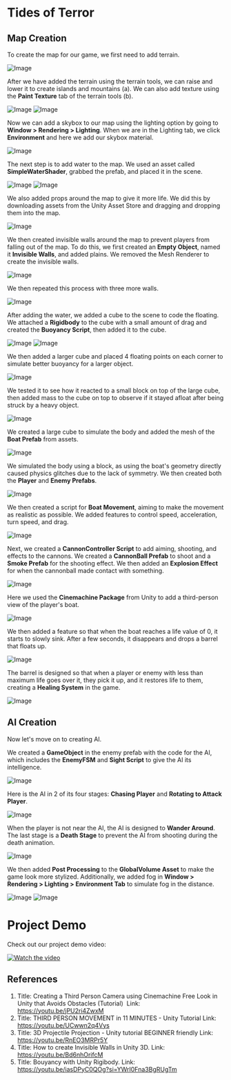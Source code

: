 # Tides of Terror

## Map Creation

To create the map for our game, we first need to add terrain.

![Image](Image/1.png)

After we have added the terrain using the terrain tools, we can raise and lower it to create islands and mountains (a). We can also add texture using the **Paint Texture** tab of the terrain tools (b).

![Image](Image/2.png)
![Image](Image/3.png)

Now we can add a skybox to our map using the lighting option by going to **Window > Rendering > Lighting**. When we are in the Lighting tab, we click **Environment** and here we add our skybox material.

![Image](Image/4.png)

The next step is to add water to the map. We used an asset called **SimpleWaterShader**, grabbed the prefab, and placed it in the scene.

![Image](Image/5.png)
![Image](Image/6.png)

We also added props around the map to give it more life. We did this by downloading assets from the Unity Asset Store and dragging and dropping them into the map.

![Image](Image/7.png)

We then created invisible walls around the map to prevent players from falling out of the map. To do this, we first created an **Empty Object**, named it **Invisible Walls**, and added plains. We removed the Mesh Renderer to create the invisible walls.

![Image](Image/8.png)

We then repeated this process with three more walls.

![Image](Image/9.png)

After adding the water, we added a cube to the scene to code the floating. We attached a **Rigidbody** to the cube with a small amount of drag and created the **Buoyancy Script**, then added it to the cube.

![Image](Image/10.png)
![Image](Image/11.gif)

We then added a larger cube and placed 4 floating points on each corner to simulate better buoyancy for a larger object.

![Image](Image/12.png)

We tested it to see how it reacted to a small block on top of the large cube, then added mass to the cube on top to observe if it stayed afloat after being struck by a heavy object.

![Image](Image/13.gif)

We created a large cube to simulate the body and added the mesh of the **Boat Prefab** from assets.

![Image](Image/14.png)

We simulated the body using a block, as using the boat's geometry directly caused physics glitches due to the lack of symmetry. We then created both the **Player** and **Enemy Prefabs**.

![Image](Image/15.gif)

We then created a script for **Boat Movement**, aiming to make the movement as realistic as possible. We added features to control speed, acceleration, turn speed, and drag.

![Image](Image/16.gif)

Next, we created a **CannonController Script** to add aiming, shooting, and effects to the cannons. We created a **CannonBall Prefab** to shoot and a **Smoke Prefab** for the shooting effect. We then added an **Explosion Effect** for when the cannonball made contact with something.

![Image](Image/17.gif)

Here we used the **Cinemachine Package** from Unity to add a third-person view of the player's boat.

![Image](Image/18.gif)

We then added a feature so that when the boat reaches a life value of 0, it starts to slowly sink. After a few seconds, it disappears and drops a barrel that floats up.

![Image](Image/19.gif)

The barrel is designed so that when a player or enemy with less than maximum life goes over it, they pick it up, and it restores life to them, creating a **Healing System** in the game.

![Image](Image/20.gif)

## AI Creation

Now let's move on to creating AI.

We created a **GameObject** in the enemy prefab with the code for the AI, which includes the **EnemyFSM** and **Sight Script** to give the AI its intelligence.

![Image](Image/21.png)

Here is the AI in 2 of its four stages: **Chasing Player** and **Rotating to Attack Player**.

![Image](Image/22.gif)

When the player is not near the AI, the AI is designed to **Wander Around**. The last stage is a **Death Stage** to prevent the AI from shooting during the death animation.

![Image](Image/23.gif)

We then added **Post Processing** to the **GlobalVolume Asset** to make the game look more stylized. Additionally, we added fog in **Window > Rendering > Lighting > Environment Tab** to simulate fog in the distance.

![Image](Image/24.png)
![Image](Image/25.png)

# Project Demo

Check out our project demo video:

[![Watch the video](Image/25.png)](https://youtu.be/BhYF16ul0Rg)

## References
1. Title: Creating a Third Person Camera using Cinemachine Free Look in Unity that Avoids Obstacles (Tutorial)  Link: https://youtu.be/jPU2ri4ZwxM
2. Title: THIRD PERSON MOVEMENT in 11 MINUTES - Unity Tutorial Link: https://youtu.be/UCwwn2q4Vys
3. Title: 3D Projectile Projection - Unity tutorial BEGINNER friendly Link: https://youtu.be/RnEO3MRPr5Y
4. Title: How to create Invisible Walls in Unity 3D. Link: https://youtu.be/Bd6nhOrifcM
5. Title: Bouyancy with Unity Rigibody. Link: https://youtu.be/iasDPyC0QOg?si=YWrI0Fna3BgRUgTm

